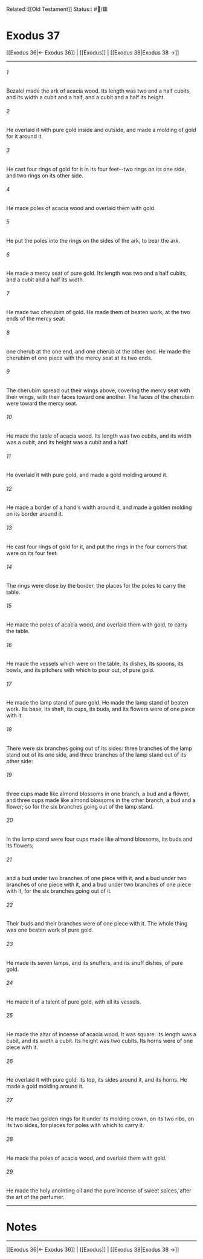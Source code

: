 Related::[[Old Testament]]
Status:: #📖/🟥
# Exodus 37

[[Exodus 36|← Exodus 36]] | [[Exodus]] | [[Exodus 38|Exodus 38 →]]
***



###### 1 
Bezalel made the ark of acacia wood. Its length was two and a half cubits, and its width a cubit and a half, and a cubit and a half its height. 

###### 2 
He overlaid it with pure gold inside and outside, and made a molding of gold for it around it. 

###### 3 
He cast four rings of gold for it in its four feet--two rings on its one side, and two rings on its other side. 

###### 4 
He made poles of acacia wood and overlaid them with gold. 

###### 5 
He put the poles into the rings on the sides of the ark, to bear the ark. 

###### 6 
He made a mercy seat of pure gold. Its length was two and a half cubits, and a cubit and a half its width. 

###### 7 
He made two cherubim of gold. He made them of beaten work, at the two ends of the mercy seat: 

###### 8 
one cherub at the one end, and one cherub at the other end. He made the cherubim of one piece with the mercy seat at its two ends. 

###### 9 
The cherubim spread out their wings above, covering the mercy seat with their wings, with their faces toward one another. The faces of the cherubim were toward the mercy seat. 

###### 10 
He made the table of acacia wood. Its length was two cubits, and its width was a cubit, and its height was a cubit and a half. 

###### 11 
He overlaid it with pure gold, and made a gold molding around it. 

###### 12 
He made a border of a hand's width around it, and made a golden molding on its border around it. 

###### 13 
He cast four rings of gold for it, and put the rings in the four corners that were on its four feet. 

###### 14 
The rings were close by the border, the places for the poles to carry the table. 

###### 15 
He made the poles of acacia wood, and overlaid them with gold, to carry the table. 

###### 16 
He made the vessels which were on the table, its dishes, its spoons, its bowls, and its pitchers with which to pour out, of pure gold. 

###### 17 
He made the lamp stand of pure gold. He made the lamp stand of beaten work. Its base, its shaft, its cups, its buds, and its flowers were of one piece with it. 

###### 18 
There were six branches going out of its sides: three branches of the lamp stand out of its one side, and three branches of the lamp stand out of its other side: 

###### 19 
three cups made like almond blossoms in one branch, a bud and a flower, and three cups made like almond blossoms in the other branch, a bud and a flower; so for the six branches going out of the lamp stand. 

###### 20 
In the lamp stand were four cups made like almond blossoms, its buds and its flowers; 

###### 21 
and a bud under two branches of one piece with it, and a bud under two branches of one piece with it, and a bud under two branches of one piece with it, for the six branches going out of it. 

###### 22 
Their buds and their branches were of one piece with it. The whole thing was one beaten work of pure gold. 

###### 23 
He made its seven lamps, and its snuffers, and its snuff dishes, of pure gold. 

###### 24 
He made it of a talent of pure gold, with all its vessels. 

###### 25 
He made the altar of incense of acacia wood. It was square: its length was a cubit, and its width a cubit. Its height was two cubits. Its horns were of one piece with it. 

###### 26 
He overlaid it with pure gold: its top, its sides around it, and its horns. He made a gold molding around it. 

###### 27 
He made two golden rings for it under its molding crown, on its two ribs, on its two sides, for places for poles with which to carry it. 

###### 28 
He made the poles of acacia wood, and overlaid them with gold. 

###### 29 
He made the holy anointing oil and the pure incense of sweet spices, after the art of the perfumer.

---
# Notes


***
[[Exodus 36|← Exodus 36]] | [[Exodus]] | [[Exodus 38|Exodus 38 →]]
